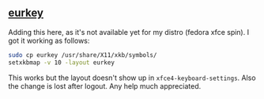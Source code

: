 ## [eurkey](https://eurkey.steffen.bruentjen.eu/)

Adding this here, as it's not available yet for my distro (fedora xfce spin). I got it working as follows:

````sh
sudo cp eurkey /usr/share/X11/xkb/symbols/
setxkbmap -v 10 -layout eurkey
````

This works but the layout doesn't show up in `xfce4-keyboard-settings`.
Also the change is lost after logout. Any help much appreciated.
